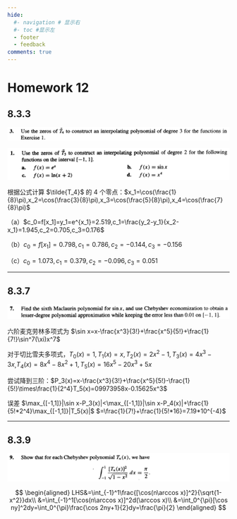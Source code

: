 ```yaml
---
hide:
  #- navigation # 显示右
  #- toc #显示左
  - footer
  - feedback
comments: true
--- 
```


# Homework 12

## 8.3.3

![](../../../assets/Pasted%20image%2020250619134405.png)

![](../../../assets/Pasted%20image%2020250619135253.png)

根据公式计算 $\tilde{T_4}$ 的 4 个零点：$x_1=\cos(\frac{1}{8}\pi),x_2=\cos(\frac{3}{8}\pi),x_3=\cos(\frac{5}{8}\pi),x_4=\cos(\frac{7}{8}\pi)$

（a）$c_0=f[x_1]=y_1=e^{x_1}=2.519,c_1=\frac{y_2-y_1}{x_2-x_1}=1.945,c_2=0.705,c_3=0.176$

（b）$c_0=f[x_1]=0.798,c_1=0.786,c_2=-0.144,c_3=-0.156$

（c）$c_0=1.073,c_1=0.379,c_2=-0.096,c_3=0.051$
***
## 8.3.7

![](../../../assets/Pasted%20image%2020250619134435.png)

六阶麦克劳林多项式为 $\sin x=x-\frac{x^3}{3!}+\frac{x^5}{5!}+\frac{1}{7!}\sin^7(\xi)x^7$

对于切比雪夫多项式，$T_0(x)=1,T_1(x)=x,T_2(x)=2x^2-1,T_3(x)=4x^3-3x$,$T_4(x)=8x^4-8x^2+1,T_5(x)=16x^5-20x^3+5x$

尝试降到三阶：$P_3(x)=x-\frac{x^3}{3!}+\frac{x^5}{5!}-\frac{1}{5!}\times\frac{1}{2^4}T_5(x)=09973958x-0.15625x^3$

误差 $\max_{[-1,1]}|\sin x-P_3(x)|<\max_{[-1,1]}|\sin x-P_4(x)|+\frac{1}{5!*2^4}\max_{[-1,1]}|T_5(x)|$ $=\frac{1}{7!}+\frac{1}{5!*16}=7.19*10^{-4}$
***
## 8.3.9

![](../../../assets/Pasted%20image%2020250619134448.png)

$$
\begin{aligned}
LHS&=\int_{-1}^1\frac{[\cos(n\arccos x)]^2}{\sqrt{1-x^2}}dx\\
&=\int_{-1}^1[\cos(n\arccos x)]^2d(\arccos x)\\
&=\int_0^{\pi}[\cos ny]^2dy=\int_0^{\pi}\frac{\cos 2ny+1}{2}dy=\frac{\pi}{2}
\end{aligned}
$$